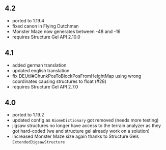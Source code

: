 ## 4.2
* ported to 1.19.4
* fixed canon in Flying Dutchman
* Monster Maze now generates between -48 and -16
* requires Structure Gel API 2.10.0

## 4.1
* added german translation
* updated english translation
* fix DEUtil#ChunkPosToBlockPosFromHeightMap using wrong coordinates causing structures to float (#28)
* requires Structure Gel API 2.7.0

## 4.0
* ported to 1.19.2
* updated config as `BiomeDictionary` got removed (needs more testing)
* jigsaw structures no longer have access to the terrain analyzer as they got hard-coded (we and structure gel already work on a solution)
* increased Monster Maze size again thanks to Structure Gels `ExtendedJigsawStructure`